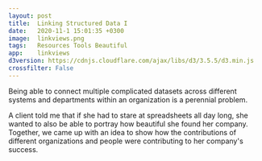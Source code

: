 ```yaml
---
layout: post
title:  Linking Structured Data I
date:   2020-11-1 15:01:35 +0300
image:  linkviews.png
tags:   Resources Tools Beautiful
app:    linkviews
d3version: https://cdnjs.cloudflare.com/ajax/libs/d3/3.5.5/d3.min.js
crossfilter: False
---
```


Being able to connect multiple complicated datasets across different systems and departments within an organization is a perennial problem.

A client told me that if she had to stare at spreadsheets all day long, she wanted to also be able to portray how beautiful she found her company. Together, we came up with an idea to show how the contributions of different organizations and people were contributing to her company's success.
